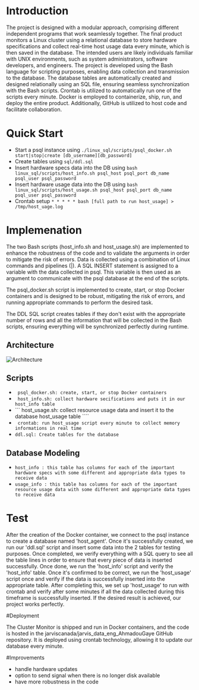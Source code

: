 # Introduction

The project is designed with a modular approach, comprising different independent programs that work seamlessly together. The final product monitors a Linux cluster using a relational database to store hardware specifications and collect real-time host usage data every minute, which is then saved in the database. The intended users are likely individuals familiar with UNIX environments, such as system administrators, software developers, and engineers. The project is developed using the Bash language for scripting purposes, enabling data collection and transmission to the database. The database tables are automatically created and designed relationally using an SQL file, ensuring seamless synchronization with the Bash scripts. Crontab is utilized to automatically run one of the scripts every minute. Docker is employed to containerize, ship, run, and deploy the entire product. Additionally, GitHub is utilized to host code and facilitate collaboration.

# Quick Start

- Start a psql instance using ``` ./linux_sql/scripts/psql_docker.sh start|stop|create [db_username][db_password] ```
- Create tables using ``` sql/ddl.sql ```
- Insert hardware specs data into the DB using ``` bash linux_sql/scripts/host_info.sh psql_host psql_port db_name psql_user psql_password ```
- Insert hardware usage data into the DB using ``` bash linux_sql/scripts/host_usage.sh psql_host psql_port db_name psql_user psql_password ```
- Crontab setup ``` * * * * * bash [full path to run host_usage] > /tmp/host_uage.log ```

# Implemenation

The two Bash scripts (host_info.sh and host_usage.sh) are implemented to enhance the robustness of the code and to validate the arguments in order to mitigate the risk of errors. Data is collected using a combination of Linux commands and pipelines (|).
A SQL INSERT statement is assigned to a variable with the data collected in psql. This variable is then used as an argument to communicate with the psql database at the end of the scripts.

The psql_docker.sh script is implemented to create, start, or stop Docker containers and is designed to be robust, mitigating the risk of errors, and running appropriate commands to perform the desired task.

The DDL SQL script creates tables if they don't exist with the appropriate number of rows and all the information that will be collected in the Bash scripts, ensuring everything will be synchronized perfectly during runtime.

## Architecture

![Architecture](./assets/Architecture.drawio.png)

## Scripts

- ``` psql_docker.sh: create, start, or stop Docker containers``` 
- ``` host_info.sh: collect hardware secifications and puts it in our host_info table```
- ``` host_usage.sh: collect resource usage data and insert it to the database host_usage table ````
- ``` crontab: run host_usage script every minute to collect memory informations in real time``` 
- ``` ddl.sql: Create tables for the database ``` 

## Database Modeling

- ```host_info : this table has columns for each of the important hardware specs with some different and appropriate data types to receive data```
- ```usage_info : this table has columns for each of the important resource usage data with some different and appropriate data types to receive data```

# Test

After the creation of the Docker container, we connect to the psql instance to create a database named 'host_agent'. Once it's successfully created, we run our 'ddl.sql' script and insert some data into the 2 tables for testing purposes.
Once completed, we verify everything with a SQL query to see all the table lines in order to ensure that every piece of data is inserted successfully. Once done, we run the 'host_info' script and verify the 'host_info' table.
Once it's confirmed to be correct, we run the 'host_usage' script once and verify if the data is successfully inserted into the appropriate table.
After completing this, we set up 'host_usage' to run with crontab and verify after some minutes if all the data collected during this timeframe is successfully inserted.
If the desired result is achieved, our project works perfectly.

#Deployment

The Cluster Monitor is shipped and run in Docker containers, and the code is hosted in the jarviscanada/jarvis_data_eng_AhmadouGaye GitHub repository. It is deployed using crontab technology, allowing it to update our database every minute.

#Improvements

- handle hardware updates
- option to send signal when there is no longer disk available 
- have more robustness in the code
